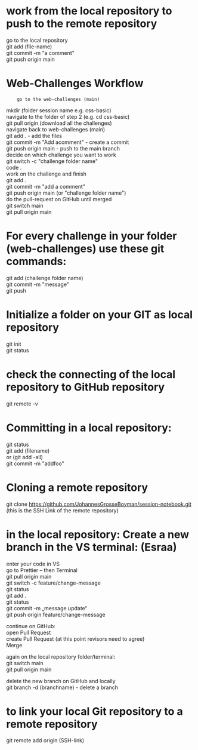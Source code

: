 # work from the local repository to push to the remote repository
go to the local repository    
git add (file-name)     
git commit -m "a comment"     
git push origin main

# Web-Challenges Workflow
		go to the web-challenges (main)    
mkdir (folder session name e.g. css-basic)    
		navigate to the folder of step 2 (e.g. cd css-basic)        
git pull origin (download all the challenges)   
		navigate back to web-challenges (main)   
git add .  - add the files   
git commit -m "Add acomment"  - create a commit   
git push origin main - push to the main branch    
		decide on which challenge you want to work   
git switch -c "challenge folder name"   
code .    
		work on the challenge and finish   
 git add .    
 git commit -m "add a comment"   
 git push origin main (or "challenge folder name")   
 		do the pull-request on GitHub until merged    
   git switch main    
   git pull origin main   

# For every challenge in your folder (web-challenges) use these git commands:
git add (challenge folder name)  
git commit -m "message"   
git push  

# Initialize a folder on your GIT as local repository
git init   
git status   

# check the connecting of the local repository to GitHub repository
git remote -v  

# Committing in a local repository:
git status   
git add (filename)    
or (git add -all)    
git commit -m "addfoo"    

# Cloning a remote repository
git clone https://github.com/JohannesGrosseBoyman/session-notebook.git (this is the SSH Link of the remote repository)

# in the local repository: Create a new branch in the VS terminal: (Esraa)
enter your code in VS    
go to Prettier – then Terminal   
  git pull origin main    
  git switch -c feature/change-message    
  git status   
  git add .     
  git status    
  git commit -m „message update“    
  git push origin feature/change-message    

continue on GitHub:   
	open Pull Request   
	create Pull Request (at this point revisors need to agree)   
	Merge    

again on the local repository folder/terminal:    
	git switch main   
	git pull origin main   
   
delete the new branch on GitHub and locally   
git branch -d (branchname)  - delete a branch   

# to link your local Git repository to a remote repository   
git remote add origin (SSH-link) 


